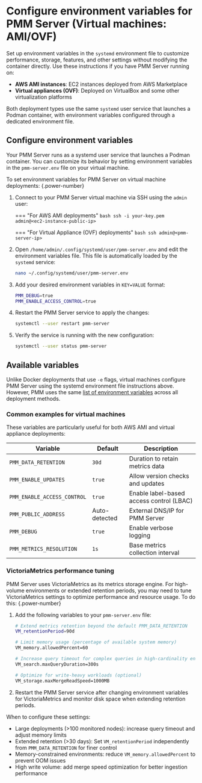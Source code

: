 # Configure environment variables for PMM Server (Virtual machines: AMI/OVF)

Set up environment variables in the `systemd` environment file to customize performance, storage, features, and other settings without modifying the container directly. Use these instructions if you have PMM Server running on:

- **AWS AMI instances**: EC2 instances deployed from AWS Marketplace
- **Virtual appliances (OVF)**: Deployed on VirtualBox and some other virtualization platforms

Both deployment types use the same `systemd` user service that launches a Podman container, with environment variables configured through a dedicated environment file.

## Configure environment variables
Your PMM Server runs as a systemd user service that launches a Podman container. You can customize its behavior by setting environment variables in the `pmm-server.env` file on your virtual machine.

To set environment variables for PMM Server on virtual machine deployments:
{.power-number}

1. Connect to your PMM Server virtual machine via SSH using the `admin` user:

    === "For AWS AMI deployments"
        ```bash
        ssh -i your-key.pem admin@<ec2-instance-public-ip>
        ```
        
    === "For Virtual Appliance (OVF) deployments"
        ```bash
        ssh admin@<pmm-server-ip>
        ```

2. Open `/home/admin/.config/systemd/user/pmm-server.env` and edit the environment variables file. This file is automatically loaded by the `systemd` service:

    ```bash
    nano ~/.config/systemd/user/pmm-server.env
    ```

3. Add your desired environment variables in `KEY=VALUE` format:

    ```bash
    PMM_DEBUG=true
    PMM_ENABLE_ACCESS_CONTROL=true
    ```

4. Restart the PMM Server service to apply the changes:

    ```bash
    systemctl --user restart pmm-server
    ```

5. Verify the service is running with the new configuration:

    ```bash
    systemctl --user status pmm-server
    ```

## Available variables

Unlike Docker deployments that use `-e` flags, virtual machines configure PMM Server using the systemd environment file instructions above. However, PMM uses the same [list of environment variables](../docker/env_var.md) across all deployment methods.

### Common examples for virtual machines

These variables are particularly useful for both AWS AMI and virtual appliance deployments:

| Variable | Default | Description |
|----------|---------|-------------|
| `PMM_DATA_RETENTION` | `30d` | Duration to retain metrics data |
| `PMM_ENABLE_UPDATES` | `true` | Allow version checks and updates |
| `PMM_ENABLE_ACCESS_CONTROL` | `true` | Enable label-based access control (LBAC) |
| `PMM_PUBLIC_ADDRESS` | Auto-detected | External DNS/IP for PMM Server |
| `PMM_DEBUG` | `true` | Enable verbose logging |
| `PMM_METRICS_RESOLUTION` | `1s` | Base metrics collection interval |

### VictoriaMetrics performance tuning

PMM Server uses VictoriaMetrics as its metrics storage engine. For high-volume environments or extended retention periods, you may need to tune VictoriaMetrics settings to optimize performance and resource usage. To do this: 
{.power-number}

1. Add the following variables to your `pmm-server.env` file:

    ```bash
    # Extend metrics retention beyond the default PMM_DATA_RETENTION
    VM_retentionPeriod=90d

    # Limit memory usage (percentage of available system memory)
    VM_memory.allowedPercent=60

    # Increase query timeout for complex queries in high-cardinality environments
    VM_search.maxQueryDuration=300s

    # Optimize for write-heavy workloads (optional)
    VM_storage.maxMergeReadSpeed=1000MB
    ```

2. Restart the PMM Server service after changing environment variables for VictoriaMetrics and monitor disk space when extending retention periods.

When to configure these settings:

 - Large deployments (>100 monitored nodes): increase query timeout and adjust memory limits
 - Extended retention (>30 days): Set `VM_retentionPeriod` independently from `PMM_DATA_RETENTION` for finer control
 - Memory-constrained environments: reduce `VM_memory.allowedPercent` to prevent OOM issues
 - High write volume: add merge speed optimization for better ingestion performance